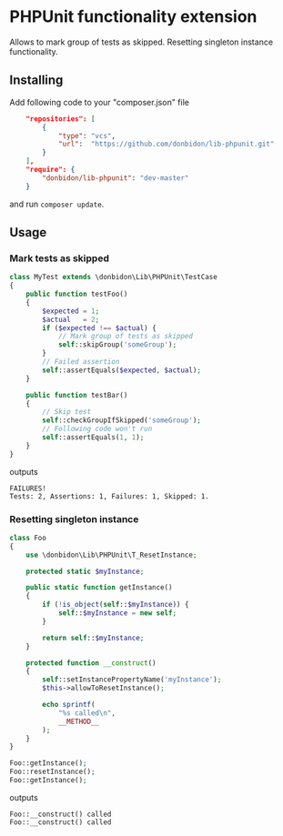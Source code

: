 # PHPUnit functionality extension
Allows to mark group of tests as skipped.
Resetting singleton instance functionality.

## Installing
Add following code to your "composer.json" file
```json
    "repositories": [
        {
            "type": "vcs",
            "url":  "https://github.com/donbidon/lib-phpunit.git"
        }
    ],
    "require": {
        "donbidon/lib-phpunit": "dev-master"
    }
```
and run `composer update`.

## Usage

### Mark tests as skipped

```php
class MyTest extends \donbidon\Lib\PHPUnit\TestCase
{
    public function testFoo()
    {
        $expected = 1;
        $actual   = 2;
        if ($expected !== $actual) {
            // Mark group of tests as skipped
            self::skipGroup('someGroup');
        }
        // Failed assertion
        self::assertEquals($expected, $actual);
    }

    public function testBar()
    {
        // Skip test
        self::checkGroupIfSkipped('someGroup');
        // Following code won't run
        self::assertEquals(1, 1);
    }
}
```
outputs
```
FAILURES!
Tests: 2, Assertions: 1, Failures: 1, Skipped: 1.
```

### Resetting singleton instance
```php
class Foo
{
    use \donbidon\Lib\PHPUnit\T_ResetInstance;

    protected static $myInstance;

    public static function getInstance()
    {
        if (!is_object(self::$myInstance)) {
            self::$myInstance = new self;
        }

        return self::$myInstance;
    }

    protected function __construct()
    {
        self::setInstancePropertyName('myInstance');
        $this->allowToResetInstance();

        echo sprintf(
            "%s called\n",
            __METHOD__
        );
    }
}

Foo::getInstance();
Foo::resetInstance();
Foo::getInstance();
```
outputs
```
Foo::__construct() called
Foo::__construct() called
```

